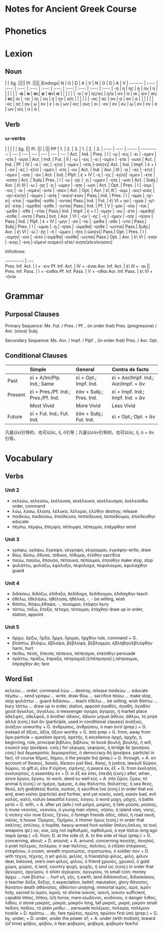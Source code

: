 Notes for Ancient Greek Course
=================================

# Phonetics


# Lexion

## Noun

|        |                    Sg.             |||||                Pl.                |||||
|Endings|   N   |    G  |   D   |   A   |   V   |   N   |   G   |   D   |   A   |   V   |
------- | :---: | :---: | :---: | :---: | :---: | :---: | :---: | :---: | :---: | :---: |
-η      |  η    | ης    |   ῃ   | ην    |   η   |       |       |       |       |       |
-**α**  | **α** | **α**ς| **ᾳ** | **α**ν| **α** |       |       |       |       |       |
-α      |  α    | ης/ας | ῃ/ᾳ   | αν    |   α   |   αι  |   ῶν  |  αις  | **α**ς|  αι   |
-ης     |  ης   | ου    |   ῃ   |  ην   |   α/η |       |       |       |       |       |
-ας     |  ας   | ου    |   ᾳ   | αν    |   α   |       |       |       |       |       |
-ος     |  ος   | ου    |   ῳ   | ον    |   ε   |   οι  | ων    |  οις  | ους   |  οι   |
-ον     |  ον   | ου    |   ῳ   | ον    |   ον  |   α   | ων    |  οις  | α     |   α   |

## Verb

### ω-verbs

|    |      |       |             |          Sg.         |||        Pl.          |||
|                 |||      PP     |   1.  |   2.  |   3.  |   1.  |   2.  |   3.  |
---- | ---- | ----- |  ---------: |  ---  |  ---  |  ---  |  ---  |  ---  |  ---  |
Act. | Ind. | Pres. | I           |   -ω  |  -εις |  -ει  | -ομεν | -ετε  | -ουσι |
Act. | Ind. | Fut.  | II          |   -ω  |  -εις |  -ει  | -ομεν | -ετε  | -ουσι |
Act. | Ind. | Pf.   | IV          |   -α  |  -ας  | -ε(ν) | -αμεν | -ατε  |-ασι(ν)|
Act. | Ind. | Impf. | ἐ + I       |  -ον  |  -ες  | -ε(ν) | -ομεν | -ετε  | -ον   |
Act. | Ind. | Aor.  | III         |   -α  |  -ας  | -ε(ν) | -αμεν | -ατε  | -αν   |
Act. | Ind. | Plpf. | ἐ + IV      |   -η  |  -ης  | -ει(ν)| -εμεν | -ετε  | -εσαν |
Act. | Subj.| Pres. | I           |   -ω  |  -ῃς  | -ῃ    | -ωμεν | -ητε  | -ωσι  |
Act. | Subj.| Aor.  | ἐ\ III      |   -ω  |  -ῃς  | -ῃ    | -ωμεν | -ητε  | -ωσι  |
Act. | Opt. | Pres. | I           | -οιμι | -οις  | -οι   | -οιμεν| -οιτε | -οιεν |
Act. | Opt. | Aor.  | ἐ\ III      | -αιμι | -αις/-ειας | -αι/-ειε(ν) | -αιμεν | -αιτε | -αιεν/-ειαν |
Pass.| Ind. | Pres. | I           | -ομαι | -ῃ/-ει| -εται | -ομεθα| -εσθε | -ονται|
Pass.| Ind. | Fut.  | ἐ\ VI + ησ  | -ομαι | -ῃ/-ει| -εται | -ομεθα| -εσθε | -ονται|
Pass.| Ind. | Pf.   | V           | -μαι  | -σαι  | -ται  | -μεθα | -σθε  | -νται |
Pass.| Ind. | Impf. | ἐ + I       | -ομην | -ου   | -ετο  | -ομεθα| -εσθε | -οντο |
Pass.| Ind. | Aor.  | VI          |  -ην  | -ης   | -η    | -ημεν | -ητε  | -ησαν |
Pass.| Ind. | Plpf. | ἐ + IV      | -μην  | -σο   | -το   | -μεθα | -σθε  | -ντο  |
Pass.| Subj.| Pres. | I           | -ωμαι | -ῃ    | -ηται | -ῶμεθα| -ησθε | -ωνται| 
Pass.| Subj.| Aor.  | ἐ\ VI       | -ῶ    | -ῇς   | -ῆ    | -ῶμεν | -ῆτε  |-ῶσι(ν)|
Pass.| Opt. | Pres. | I           | -οιμην| -οιο  | -οιτο |-οιμεθα| -οισθε| -ωνται|
Pass.| Opt. | Aor.  | ἐ\ VI       | -ειην | -ειης | -ειη  |-εῖμεν/-ειημεν|-εῖτε/-ειητε|εῖεν/ειησαν|

Infinitives:

  ---------:     |  ---  
Pres. Inf. Act.	 | I + -ειν
Pf. Inf. Act.	 | IV + -ἐναι
Aor. Inf. Act.	 | ἐ\ III + -αι
                 || 
Pres. Inf. Pass. | I + -εσθαι
Pf. Inf. Pass.	 | V + -σθαι
Aor. Inf. Pass.	 | ἐ\ VI + -ῆναι
	
	
# Grammar

## Purposal Clauses

Primary Sequence: Ms. Fut. / Pres. / Pf. , (in order that) Pres. (progressive) / Aor. (once) Subj.

Secondary Sequence: Ms. Aor. / Impf. / Plpf. , (in order that) Pres. / Aor. Opt.

## Conditional Clauses

|	    |                  Simple               |          General          | Contra de facto
--------|:--------------------------------------|:--------------------------|:---------------
Past	|εἰ + A/Im/Plp. Ind.; Same	            | εἰ + Opt.; Impf. Ind.	    | εἰ + Aor/Impf. Ind.; Aor/Impf. + ἄν
Present	|εἰ + Pres./Pf. Ind.; Pres./Pf. Ind.	| ἐάν + Subj.; Pres. Ind.	| εἰ + Impf. Ind.; Impf. Ind. + ἄν
|	    | Most Vivid                            | More Vivid                | Less Vivid
Future	|εἰ + Fut. Ind.; Fut. Ind.              | ἐάν + Subj.; Fut. Ind.    | εἰ + Opt.; Opt. + ἄν

凡是以εἰ引导的，也可以ὅς, ἥ, ὅ引导；凡是以ἐάν引导的，也可以ὅς, ἥ, ὅ + ἄν引导。 


# Vocabulary

## Verbs

### Unit 2
-	κελεὐω, κελεύσω, ἐκέλευσα, κεκέλευκα, κεκέλευσμαι, ἐκελεὐσθω
order, command
-	λύω, λύσω, ἔλύσα, λέλυκα, λέλυμαι, ἐλύθην
destroy, release
-	παιδεύω, παιδεύσω, ἐπαίδευσα, πεπαίδευκα, πεπαίδευμαι, ἐπαίδευθην
educate
-	πέμπω, πέμψω, ἔπεμψα, πέπομφα, πέπεμμαι, ἐπέμφθην
send

### Unit 3
-	γράφω, γράψω, ἔγραψα, γέγραφα, γέγραμμαι, ἐγράφην
write, draw
-	θύω, θύσω, ἔθυσα, τέθυκα, τέθυμαι, ἐτύθην
sacrifice
-	παύω, παύσω, ἔπαυσα, πέπαυκα, πέπαυμαι, ἐπαύθην
make stop, stop
-	φυλάττω, φυλάξω, έφύλαξα, πεφύλαχα, πεφύλαγμαι, έφυλάχθην
guard

### Unit 4
-	διδάσκω, διδάξω, ἐδίδαξα, δεδίδαχα, δεδίδαγμαι, ἐδιδάχθην
teach
-	ἐθέλω, ἐθελήσω, ἠθέλησα, ἠθέλκα, -, -
be willing, wish
-	θάπτω, θάψω,ἔθαψα, -, τέυαμμαι, ἐτάφην
bury
-	τάττω, τάξω, ἔταξα, τέταχα, τέταγμαι, ἐτάχθην
draw up in order, station, appoint

### Unit 5
- ἄρχω, ἄρξω, ἦρξα, ἦρχα, ἦργμαι, ἥρχθην
rule, command + G.
- βλάπτω, βλάψω, ἔβλαψα, βέβλαφα, βέβλαμμαι, ἐβλάβην/ἐβλάφθην
harm, hurt
- πειθω, πείσς, ἔπεισα, πέπεικα, πέπεισμαι, ἐπείσθην
persuade
- πράττω, πράξω, ἔπραξα, πέπραχα(t.))/πέπραγα(i.),πέπραγμαι, ἐπράχθην
do; fare

## Word list
<!--py\sort_greek_word-->
κελεὐω ...	order, command
λύω ...	destroy, release
παιδεύω ...	educate
πέμπω ...	send
γράφω ...	write, draw
θύω ...	sacrifice
παύω ...	make stop, stop
φυλάττω ...	guard
διδάσκω ...	teach
ἐθέλω ...	be willing, wish
θάπτω ...	bury
τάττω ...	draw up in order, station, appoint
ἀγαθός, ἀγαθή, ἀγαθόν	good
ἄγγελος, ἀγγέλου, ὁ	messenger
ἀγορα, ἀγορας, ἡ	market place
ἀδελφός, ἀδελφοῦ, ὁ	brother
ἄδικος, ἄδικον	unjust
ἆθλον, ἄθλου, τό	prize
ἀλλά	(conj.) but
ἄν	(participle, used in conditional clauses)
ἀνάξιος, ἀνάξιον	unworthy + G.
ἄνθρωπος, ἀνθρώπου, ὁ	man
ἀντί	(prep.) + G. instead of
ἄξιος, ἀξία, ἄξιον	worthy + G.
ἀπό	prep + G. from, away from
ἆρα	particle + question
ἀρετή, ἀρετῆς, ἡ	excellence
ἀρχή, ἀρχῆς, ἡ	beginning, rule, principal
βιβλίον, βιβλίου, τό	book
βουλή, βουλῆς, ἡ	will, council
γάρ	(postpos. conj.) for
γέφυρα, γεφύρας, ἡ	bridge
δέ	(postpos. conj.) but
δεμοκρατία, δεμοκρατίας, ἡ	democracy
δή	(postpos. particle) in fact, of course
δῆμος, δήμου, ὁ	the people
διά	(prep.) + G. through, + A. on account of
δίκαιος, δικαία, δίκαιον	just
δἰκε, δίκης, ἡ	justice, lawsuit
δῶρον, δῶρου, τό	gift
εἰ, ἐάν	if
εἰρήνη, εἰρήνης, ἡ	peace
έκ, έξ	+ G. from
έκκλησία, έκκλαησίας, ἡ	assembly
ἐν	+ D. in
ἕξ	six
ἐπεί, ἐπειδή	(conj.) after, when , since
ἔργον, ἔργου, τό	work, deed
ευ	well
εὐς	+ A. into
ζῷον, ζῴου, τό	animal
ἤ (conj.)	or
ἡμέρα, ἡμέρας, ἡ	day
θάλαττα, θαλάττης, ἡ	sea
θεός, θεοῦ, ὁ/ἡ	god(dess)
θυσία, ουσίας, ἡ	sacrifice
ἵνα	(conj.) in order that
καί	and, even
καίτοι	(particle) and further, and yet
κακός, κακή, κακόν	bad, evil
καλός, καλή, καλόν	beautiful
λόγος, λόγου, ὁ	word
μαχη, μάχης, ἡ	battle
μετά	+ G. with, + A. after
μἠ	(adv.) not
μοῖρα, μοίρας, ἡ	fate
μοῦσα, μούσης, ἡ	muse
νεανίας, νεανίου, ὁ	young man
νῆσος, νήσου, ἡ	island
νίκη, νίκης, ἡ	victory
νῦν	now
ξένος, ξένου, ὁ	foreign friends
ὁδός, ὁδοῦ, ἡ	road
οἰκιᾶ, οἰκίας, ἡ	house
Ὅμηρος, Ὁμήρου, ὁ	Homer
ὅμως	(conj.) in order that
ὁπλίτης, ὁπλίτου, ὁ	hoplite, heavy-armed foot-soldier
ὅπλον,ὅπλου, τό	tool, weapons (pl.)
οὐ, οὐκ, οὐχ	not
ὀφθαλμός, ὀφθαλμοῦ, ὁ	eye
πἀλαι	long ago
παρά	(prep.) +G. from, D. at the side of, A. to the side of
περί	(prep.) + G. concerning, about; + D. around; + A. around, concerning
ποιητής, ποιητοῦ, ὁ	poet
πόλεμος, πολέμου, ὁ	war
πολίτης, πολίτου, ὁ	citizen
στέφανος, στἐφάνου, ὁ	crown, wreath
στρατιώτης, στρατιώτου, ὁ	soldier
σύν	+ D. with
τέχνη, τέχνης, ἡ	art
φιλία, φιλίας, ἡ	friendship
φίλος, φίλη, φίλον	dear, beloved, one’s own
φἰλος, φίλου, ὁ	friend
χρυσός, χρυσοῦ, ὁ	gold
χώρα, χώρας, ἡ	land, country
ψυχή, ψυχῆς, ἡ	soul
ὡς	(conj.) in order that
ἄργυρος, ἀργύρου, ὁ	silver
ἀγρυριον, ἀργυρίου, τό	small coin; money
ἄρχω ...	rule
βλάτω ...	hurt
γῆ, γῆς, ἡ	earth, land
διδάσκαλος, διδασκάκου, ὁ	teacher
δόξα, δόξης, ἡ	expectation, belief; reputation, glory
θάνατος, θανάτον	death
ἀθάνατος, ἀθάντον	undying, immortal
ἱερός, ἱερά, ἱερόν	holy, sacred to
ἱερόν, ἱεροῦ, τό	shrine
ἱκανός, ἱκανή, ἱκανόν	sufficient, capable
ἵππος, ἵππου, ὁ/ἡ	horse, mare
κίωδῦνος, κινδύνου, ὁ	danger
λίθος, λίθου, ὁ	stone
μακρός, μακρά, μακρόν	long, tall
μικρός, μικρά, μικρόν	small
πεδίον, πεδίου, τό	plain
μείθω ...	persuade
πολέμιος, πολεμία, πολέμιον	hostile + D.
πράττω ...	do, fare
πρῶτος, πρώτη, πρῶτον	first
ὑπό		(prep.) + G. by, under; + D. under, under the power of; + A. under (with motion); toward (of time)
φόβος, φόβου, ὁ	fear
φοβερός, φοβερά, φοβερόν	fearful
<!--py/-->

<!--py:
def sort_greek_word(x):
	if not isinstance(x, unicode):
		x = x.decode('utf8')
	v = x.replace('*', '').split('\n')
	vv = []
	q = {}; qn = {}
	g = u'αβψδεφγηιξκλμνοπρστθωςχυζἀἐἰὀὐἠὠάέίόύήώἁἑἱὁὑἡὡἄἔἴὄὔἤὤἅἕἵὅὕἥὥᾶῖῦῆῶἆἶὖἦὦἇἷὗἧὧᾳῃῳᾷῇῷᾀᾐᾠᾁᾑᾡᾆᾖᾦᾇᾗᾧ, '
	keyboard = u'a.b.ps.d.e.ph.g.e.i.ks.k.l.m.n.o.p.r.s.t.th.o.s.x.y.z.a.e.i.o.y.e.o.a.e.i.o.y.e.o.a.e.i.o.y.e.o.a.e.i.o.y.e.o.a.e.i.o.y.e.o.a.i.y.e.o.a.i.y.e.o.a.i.y.e.o.a.e.o.a.e.o.a.e.o.a.e.o.a.e.o.a.e.o.,. .'
	nonacc = u'αβψδεφγηιξκλμνοπρστθωςχυζαειουηωαειουηωαειουηωαειουηωαειουηωαιυηωαιυηωαιυηωαηωαηωαηωαηωαηωαηω, '
	g += g.upper(); keyboard += keyboard; keyboard = keyboard.split('.'); nonacc+=nonacc;
	for _ in range(0, len(g)):
		if not g[_] in q:
			q[g[_]] = keyboard[_]
			qn[g[_]] = nonacc[_]
	
	import re
	print '----|-----'
	for _ in v:
		if _.strip() == '':
			continue
		trans = u''
		sortn = u''
		for __ in _:
			if __ in q:
				trans += q[__]
				sortn += qn[__]
		trans = re.sub(r'\s+', ' ', trans).strip()
		while trans[-1] == ',':
			trans = trans[:-1].strip()
		vv.append((u'<!-'+'-%s-'+'->%s <span style="color:#fff">%s</span>') % (sortn, re.sub('\t+','|',_), trans))
	
	vv.sort()
	for _ in vv:
		print _.encode('utf8')
-->